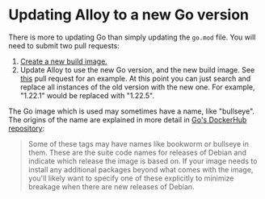 # Updating Alloy to a new Go version

There is more to updating Go than simply updating the `go.mod` file.
You will need to submit two pull requests:

1. [Create a new build image.][build-image-instructions]
2. Update Alloy to use the new Go version, and the new build image.
   See [this][example-pr] pull request for an example.
   At this point you can just search and replace all instances of the old version with the new one.
   For example, "1.22.1" would be replaced with "1.22.5".

The Go image which is used may sometimes have a name, like "bullseye". 
The origins of the name are explained in more detail in [Go's DockerHub repository][go-dockerhub]:

> Some of these tags may have names like bookworm or bullseye in them. 
> These are the suite code names for releases of Debian⁠ and indicate which release the image is based on. 
> If your image needs to install any additional packages beyond what comes with the image, 
> you'll likely want to specify one of these explicitly to minimize breakage when there are new releases of Debian.

[build-image-instructions]:../../tools/build-image/README.md
[go-dockerhub]:https://hub.docker.com/_/golang
[example-pr]:https://github.com/grafana/alloy/pull/1256/files